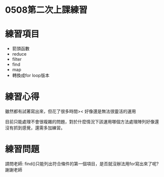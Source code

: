 # 0508第二次上課練習


# 練習項目
* 箭頭函數
* reduce
* filter
* find
* map
* 轉換成for loop版本
# 練習心得
雖然都有試著寫出來，但花了很多時間>< 好像還是無法很靈活的運用

目前只能處理不會很複雜的問題，對於什麼情況下該運用哪個方法處理陣列好像還沒有抓到感覺，還需多加練習。

# 練習問題
請問老師:
find()只能列出符合條件的第一個項目，是否就沒辦法用for寫出來了呢?
謝謝老師